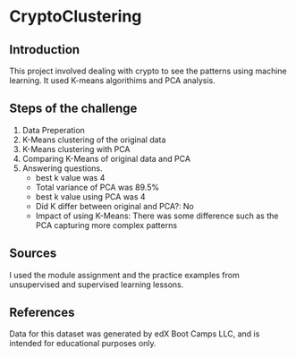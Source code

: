 # CryptoClustering

## Introduction 
This project involved dealing with crypto to see the patterns using machine learning. It used K-means algorithims and PCA analysis. 

## Steps of the challenge 
1. Data Preperation 
2. K-Means clustering of the original data 
3. K-Means clustering with PCA 
4. Comparing K-Means of original data and PCA 
5. Answering questions. 
    - best k value was 4 
    - Total variance of PCA was 89.5% 
    - best k value using PCA was 4 
    - Did K differ between original and PCA?: No 
    - Impact of using K-Means: There was some difference such as the PCA capturing more complex patterns 
## Sources 
I used the module assignment and the practice examples from unsupervised and supervised learning lessons. 

## References
Data for this dataset was generated by edX Boot Camps LLC, and is intended for educational purposes only.

